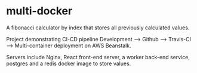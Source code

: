 # multi-docker
A fibonacci calculator by index that stores all previously calculated values.

Project demonstrating CI-CD pipeline Development --> Github --> Travis-CI --> Multi-container deployment on AWS Beanstalk.

Servers include Nginx, React front-end server, a worker back-end service, postgres and a redis docker image to store values.
